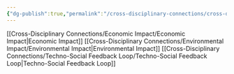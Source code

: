 ```yaml
---
{"dg-publish":true,"permalink":"/cross-disciplinary-connections/cross-disciplinary-connections/"}
---
```


[[Cross-Disciplinary Connections/Economic Impact/Economic Impact\|Economic Impact]]
[[Cross-Disciplinary Connections/Environmental Impact/Environmental Impact\|Environmental Impact]]
[[Cross-Disciplinary Connections/Techno-Social Feedback Loop/Techno-Social Feedback Loop\|Techno-Social Feedback Loop]]


